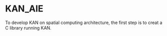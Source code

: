 # KAN_AIE
To develop KAN on spatial computing architecture, the first step is to creat a C library running KAN.
